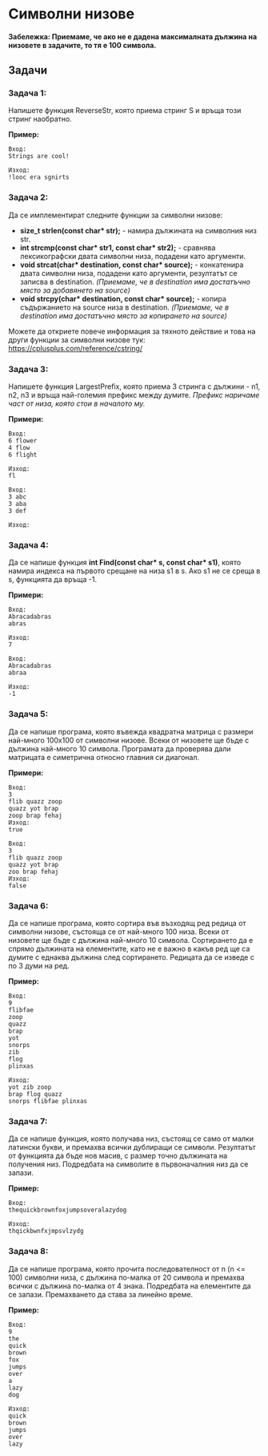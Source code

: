 <h1>Символни низове</h1>

#### Забележка: Приемаме, че ако не е дадена максималната дължина на низовете в задачите, то тя е 100 символа. 

## Задачи

### Задача 1:
Напишете функция ReverseStr, която приема стринг S и връща този стринг наобратно.

**Пример:**
```
Вход:
Strings are cool!

Изход:
!looc era sgnirts
```

### Задача 2:
Да се имплементират следните функции за символни низове:

* __size_t strlen(const char* str);__ - намира дължината на символния низ str.
* __int strcmp(const char* str1, const char* str2);__ - сравнява лексикографски двата символни низа, подадени като аргументи.
* __void strcat(char* destination, const char* source);__ - конкатенира двата символни низа, подадени като аргументи, резултатът се записва в destination. *(Приемаме, че в destination има достатъчно място за добавянето на source)*
* __void strcpy(char* destination, const char* source);__ - копира съдържанието на source низа в destination. *(Приемаме, че в destination има достатъчно място за копирането на source)*

Можете да откриете повече информация за тяхното действие и това на други функции за символни низове тук: https://cplusplus.com/reference/cstring/


### Задача 3:
Напишете функция LargestPrefix, която приема 3 стринга с дължини - n1, n2, n3 и връща най-големия префикс между думите. 
*Префикс наричаме част от низа, която стои в началото му.*

**Примери:**
```
Вход:
6 flower
4 flow
6 flight

Изход:
fl
```
```
Вход:
3 abc
3 aba
3 def

Изход:

```
### Задача 4:
Да се напише функция __int Find(const char* s, const char* s1)__, която намира индекса на първото срещане на низа s1 в s. Ако s1 не се среща в s, функцията да връща -1.

**Примери:**
```
Вход:
Abracadabras
abras

Изход:
7
```
```
Вход:
Abracadabras
abraa

Изход:
-1
```

### Задача 5:
Да се напише програма, която въвежда квадратна матрица с размери най-много 100x100 от символни низове. Всеки от низовете ще бъде с дължина най-много 10 символа. Програмата да проверява дали матрицата е симетрична относно главния си диагонал.

**Примери:**
```
Вход:
3 
flib quazz zoop
quazz yot brap
zoop brap fehaj
Изход:
true
```
```
Вход:
3 
flib quazz zoop
quazz yot brap
zoo brap fehaj
Изход:
false
```

### Задача 6:
Да се напише програма, която сортира във възходящ ред редица от символни низове, състояща се от най-много 100 низа. Всеки от низовете ще бъде с дължина най-много 10 символа. Сортирането да е спрямо дължината на елементите, като не е важно в какъв ред ще са думите с еднаква дължина след сортирането.
Редицата да се изведе с по 3 думи на ред.


**Пример:**
```
Вход:
9
flibfae
zoop
quazz
brap
yot
snorps
zib
flog
plinxas

Изход:
yot zib zoop
brap flog quazz
snorps flibfae plinxas
```

### Задача 7:
Да се напише функция, която получава низ, състоящ се само от малки латински букви, и премахва всички дублиращи се символи. Резултатът от функцията да бъде нов масив, с размер точно дължината на получения низ. Подредбата на символите в първоначалния низ да се запази. 

**Пример:**
```
Вход:
thequickbrownfoxjumpsoveralazydog

Изход:
thqickbwnfxjmpsvlzydg
```

### Задача 8:
Да се напише програма, която прочита последователност от n (n <= 100) символни низа, с дължина по-малка от 20 символа и премахва всички с дължина по-малка от 4 знака. Подредбата на елементите да се запази. Премахването да става за линейно време.

**Пример:**
```
Вход:
9
the
quick 
brown 
fox 
jumps 
over 
a 
lazy 
dog

Изход:
quick
brown
jumps
over
lazy
```
